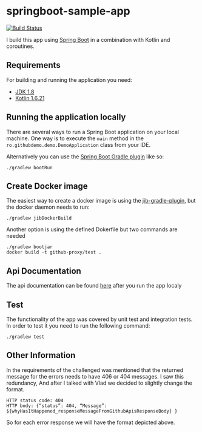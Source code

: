 # springboot-sample-app

[![Build Status](https://travis-ci.org/codecentric/springboot-sample-app.svg?branch=master)](https://travis-ci.org/codecentric/springboot-sample-app)


I build this app using [Spring Boot](http://projects.spring.io/spring-boot/) in a combination with Kotlin and coroutines.
## Requirements

For building and running the application you need:

- [JDK 1.8](https://www.oracle.com/java/technologies/downloads/#java17)
- [Kotlin 1.6.21](https://kotlinlang.org/)

## Running the application locally

There are several ways to run a Spring Boot application on your local machine. One way is to execute the `main` method in the `ro.githubdemo.demo.DemoApplication` class from your IDE.

Alternatively you can use the [Spring Boot Gradle plugin](https://docs.spring.io/spring-boot/docs/current/reference/html/build-tool-plugins.html#build-tool-plugins.gradle) like so:

```shell
./gradlew bootRun
```

## Create Docker image

The easiest way to create a docker image is using the [jib-gradle-plugin](https://github.com/GoogleContainerTools/jib/tree/master/jib-gradle-plugin), but the docker daemon needs to run:

```shell
./gradlew jibDockerBuild
```

Another option is using the defined Dokerfile but two commands are needed
```shell
./gradlew bootjar
docker build -t github-proxy/test . 
```


## Api Documentation
The api documentation can be found [here](http://localhost:8080/api-docs) after you run the app localy

## Test 
The functionality of the app was covered by unit test and integration tests. In order to test it you need to run the following command:

```shell
./gradlew test
```

## Other Information
In the requirements of the challenged was mentioned that the returned message for the errors needs to have 406 or 404 messages. I saw this redundancy, And after I talked with Vlad we decided to slightly change the format.
```
HTTP status code: 404
HTTP body: {“status”: 404, “Message”: ${whyHasItHappened_responseMessageFromGithubApisResponseBody} }
```
So for each error response we will have the format depicted above.
